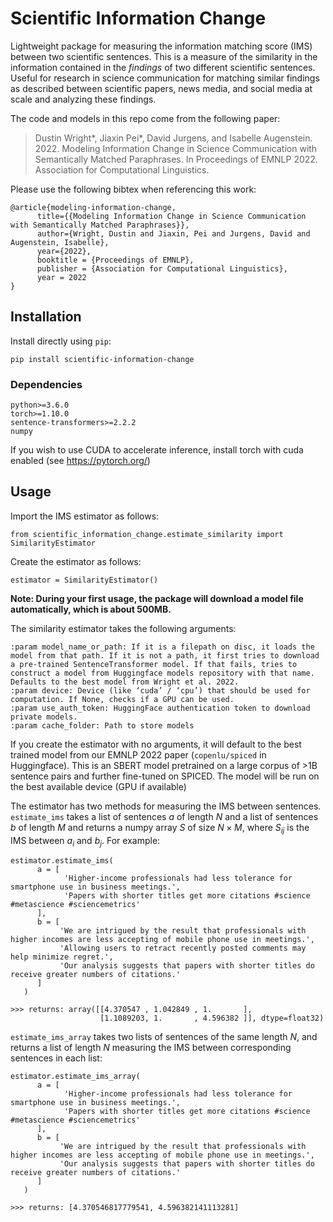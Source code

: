 # Scientific Information Change
Lightweight package for measuring the information matching score (IMS) between two scientific sentences. This is a measure of the similarity in the information contained in the _findings_ of two different scientific sentences. Useful for research in science communication for matching similar findings as described between scientific papers, news media, and social media at scale and analyzing these findings.

The code and models in this repo come from the following paper:

>Dustin Wright*, Jiaxin Pei*, David Jurgens, and Isabelle Augenstein. 2022. Modeling Information Change in Science Communication with Semantically Matched Paraphrases. In Proceedings of EMNLP 2022. Association for Computational Linguistics.

Please use the following bibtex when referencing this work:

```
@article{modeling-information-change,
      title={{Modeling Information Change in Science Communication with Semantically Matched Paraphrases}},
      author={Wright, Dustin and Jiaxin, Pei and Jurgens, David and Augenstein, Isabelle},
      year={2022},
      booktitle = {Proceedings of EMNLP},
      publisher = {Association for Computational Linguistics},
      year = 2022
}

```

## Installation

Install directly using `pip`:

```
pip install scientific-information-change
```

### Dependencies

```
python>=3.6.0
torch>=1.10.0
sentence-transformers>=2.2.2
numpy
```

If you wish to use CUDA to accelerate inference, install torch with cuda enabled (see https://pytorch.org/)

## Usage

Import the IMS estimator as follows:

```
from scientific_information_change.estimate_similarity import SimilarityEstimator
```

Create the estimator as follows:

```
estimator = SimilarityEstimator()
```

**Note: During your first usage, the package will download a model file automatically, which is about 500MB.**

The similarity estimator takes the following arguments:

```
:param model_name_or_path: If it is a filepath on disc, it loads the model from that path. If it is not a path, it first tries to download a pre-trained SentenceTransformer model. If that fails, tries to construct a model from Huggingface models repository with that name. Defaults to the best model from Wright et al. 2022.
:param device: Device (like ‘cuda’ / ‘cpu’) that should be used for computation. If None, checks if a GPU can be used.
:param use_auth_token: HuggingFace authentication token to download private models.
:param cache_folder: Path to store models
```

If you create the estimator with no arguments, it will default to the best trained model from our EMNLP 2022 paper (`copenlu/spiced` in Huggingface). This is an SBERT model pretrained on a large corpus of >1B sentence pairs and further fine-tuned on SPICED. The model will be run on the best available device (GPU if available)

The estimator has two methods for measuring the IMS between sentences. `estimate_ims` takes a list of sentences $a$ of length $N$ and a list of sentences $b$ of length $M$ and returns a numpy array $S$ of size $N \times M$, where $S_{ij}$ is the IMS between $a_{i}$ and $b_{j}$. For example:

```
estimator.estimate_ims(
      a = [
            'Higher-income professionals had less tolerance for smartphone use in business meetings.',
            'Papers with shorter titles get more citations #science #metascience #sciencemetrics'
      ],
      b = [
           'We are intrigued by the result that professionals with higher incomes are less accepting of mobile phone use in meetings.',
           'Allowing users to retract recently posted comments may help minimize regret.',
           'Our analysis suggests that papers with shorter titles do receive greater numbers of citations.'
      ]
   )

>>> returns: array([[4.370547 , 1.042849 , 1.       ],
                    [1.1089203, 1.       , 4.596382 ]], dtype=float32)
```

`estimate_ims_array` takes two lists of sentences of the same length $N$, and returns a list of length $N$ measuring the IMS between corresponding sentences in each list:

```
estimator.estimate_ims_array(
      a = [
            'Higher-income professionals had less tolerance for smartphone use in business meetings.',
            'Papers with shorter titles get more citations #science #metascience #sciencemetrics'
      ],
      b = [
           'We are intrigued by the result that professionals with higher incomes are less accepting of mobile phone use in meetings.',
           'Our analysis suggests that papers with shorter titles do receive greater numbers of citations.'
      ]
   )

>>> returns: [4.370546817779541, 4.596382141113281]
```

